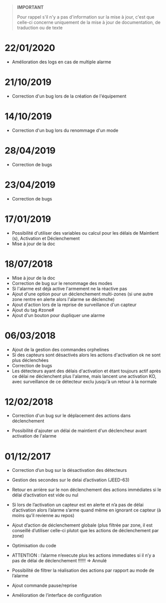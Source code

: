 >**IMPORTANT**
>
>Pour rappel s'il n'y a pas d'information sur la mise à jour, c'est que celle-ci concerne uniquement de la mise à jour de documentation, de traduction ou de texte


# 22/01/2020

- Amélioration des logs en cas de multiple alarme

# 21/10/2019

- Correction d'un bug lors de la création de l'équipement

# 14/10/2019

- Correction d'un bug lors du renommage d'un mode

# 28/04/2019

- Correction de bugs

# 23/04/2019

- Correction de bugs

# 17/01/2019

- Possibilité d'utiliser des variables ou calcul pour les délais de Maintient (s), Activation et Déclenchement
- Mise à jour de la doc

# 18/07/2018

- Mise à jour de la doc
- Correction de bug sur le renommage des modes
- Si l'alarme est déjà active l'armement ne la réactive pas
- Ajout d'une option pour un déclenchement multi-zones (si une autre zone rentre en alerte alors l'alarme se déclenche)
- Ajout d'action lors de la reprise de surveillance d'un capteur
- Ajout du tag #zone#
- Ajout d'un bouton pour dupliquer une alarme

# 06/03/2018

- Ajout de la gestion des commandes orphelines
- Si des capteurs sont désactivés alors les actions d'activation ok ne sont plus déclenchées
- Correction de bugs
- Les détecteurs ayant des délais d'activation et étant toujours actif après ce délai ne déclenchent plus l'alarme, mais lancent une activation KO, avec surveillance de ce détecteur exclu jusqu'à un retour à la normale

# 12/02/2018

- Correction d'un bug sur le déplacement des actions dans déclenchement

- Possibilité d'ajouter un délai de maintient d'un déclencheur avant activation de l'alarme

# 01/12/2017

-   Correction d’un bug sur la désactivation des détecteurs

-   Gestion des secondes sur le delai d’activation (JEED-63)

-   Retour en arrière sur le non déclenchement des actions immédiates si
    le délai d’activation est vide ou nul

-   Si lors de l’activation un capteur est en alerte et n’a pas de délai
    d’activation alors l’alarme s’arme quand même en ignorant ce capteur
    (à moins qu’il revienne au repos)

-   Ajout d’action de déclenchement globale (plus filtrée par zone, il
    est conseillé d’utiliser celle-ci plutot que les actions de
    déclenchement par zone)

-   Optimisation du code

-   ATTENTION : l’alarme n’execute plus les actions immediates si il n’y
    a pas de délai de déclenchement !!!!!! ⇒ Annulé

-   Possibilité de filtrer la réalisation des actions par rapport au
    mode de l’alarme

-   Ajout commande pause/reprise

-   Amélioration de l’interface de configuration

